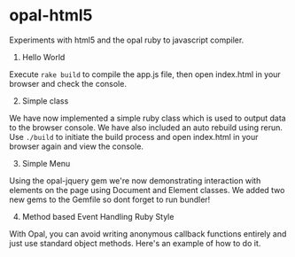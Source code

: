# opal-html5
Experiments with html5 and the opal ruby to javascript compiler.

1. Hello World

Execute `rake build` to compile the app.js file, then open index.html in your browser and check the console.

2. Simple class

We have now implemented a simple ruby class which is used to output data
to the browser console. We have also included an auto rebuild using rerun.
Use `./build` to initiate the build process and open index.html in your
browser again and view the console.

3. Simple Menu

Using the opal-jquery gem we're now demonstrating interaction with elements
on the page using Document and Element classes. We added two new gems to the
Gemfile so dont forget to run bundler!

4. Method based Event Handling Ruby Style

With Opal, you can avoid writing anonymous callback functions entirely and
just use standard object methods. Here's an example of how to do it.
